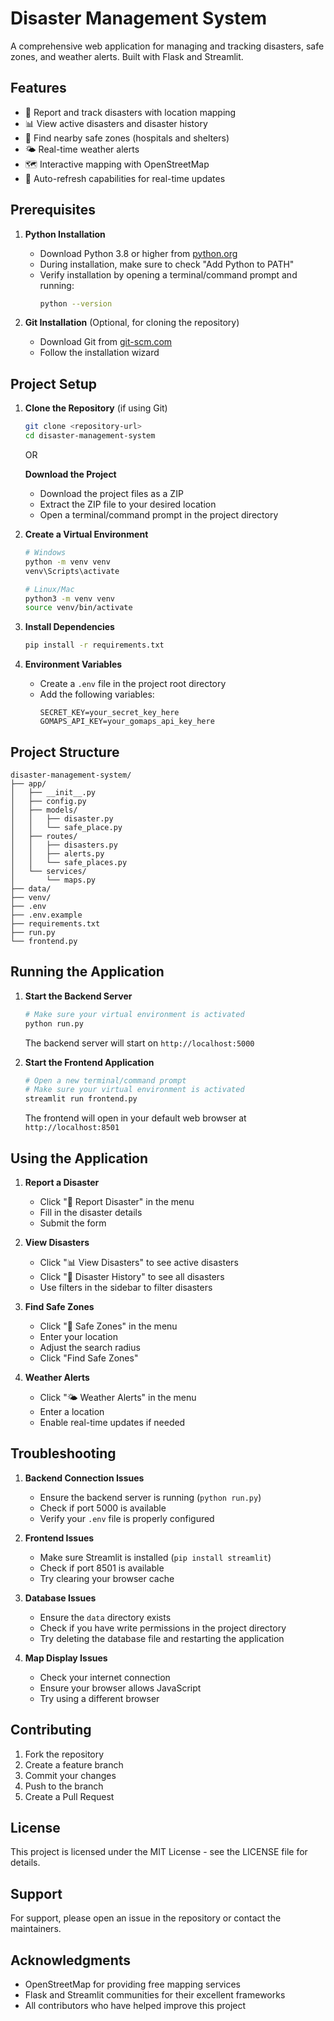 # Disaster Management System

A comprehensive web application for managing and tracking disasters, safe zones, and weather alerts. Built with Flask and Streamlit.

## Features

- 📝 Report and track disasters with location mapping
- 📊 View active disasters and disaster history
- 🏥 Find nearby safe zones (hospitals and shelters)
- 🌤️ Real-time weather alerts
- 🗺️ Interactive mapping with OpenStreetMap
- 🔄 Auto-refresh capabilities for real-time updates

## Prerequisites

1. **Python Installation**
   - Download Python 3.8 or higher from [python.org](https://www.python.org/downloads/)
   - During installation, make sure to check "Add Python to PATH"
   - Verify installation by opening a terminal/command prompt and running:
     ```bash
     python --version
     ```

2. **Git Installation** (Optional, for cloning the repository)
   - Download Git from [git-scm.com](https://git-scm.com/downloads)
   - Follow the installation wizard

## Project Setup

1. **Clone the Repository** (if using Git)
   ```bash
   git clone <repository-url>
   cd disaster-management-system
   ```

   OR

   **Download the Project**
   - Download the project files as a ZIP
   - Extract the ZIP file to your desired location
   - Open a terminal/command prompt in the project directory

2. **Create a Virtual Environment**
   ```bash
   # Windows
   python -m venv venv
   venv\Scripts\activate

   # Linux/Mac
   python3 -m venv venv
   source venv/bin/activate
   ```

3. **Install Dependencies**
   ```bash
   pip install -r requirements.txt
   ```

4. **Environment Variables**
   - Create a `.env` file in the project root directory
   - Add the following variables:
     ```
     SECRET_KEY=your_secret_key_here
     GOMAPS_API_KEY=your_gomaps_api_key_here
     ```

## Project Structure

```
disaster-management-system/
├── app/
│   ├── __init__.py
│   ├── config.py
│   ├── models/
│   │   ├── disaster.py
│   │   └── safe_place.py
│   ├── routes/
│   │   ├── disasters.py
│   │   ├── alerts.py
│   │   └── safe_places.py
│   └── services/
│       └── maps.py
├── data/
├── venv/
├── .env
├── .env.example
├── requirements.txt
├── run.py
└── frontend.py
```

## Running the Application

1. **Start the Backend Server**
   ```bash
   # Make sure your virtual environment is activated
   python run.py
   ```
   The backend server will start on `http://localhost:5000`

2. **Start the Frontend Application**
   ```bash
   # Open a new terminal/command prompt
   # Make sure your virtual environment is activated
   streamlit run frontend.py
   ```
   The frontend will open in your default web browser at `http://localhost:8501`

## Using the Application

1. **Report a Disaster**
   - Click "📝 Report Disaster" in the menu
   - Fill in the disaster details
   - Submit the form

2. **View Disasters**
   - Click "📊 View Disasters" to see active disasters
   - Click "📜 Disaster History" to see all disasters
   - Use filters in the sidebar to filter disasters

3. **Find Safe Zones**
   - Click "🏥 Safe Zones" in the menu
   - Enter your location
   - Adjust the search radius
   - Click "Find Safe Zones"

4. **Weather Alerts**
   - Click "🌤️ Weather Alerts" in the menu
   - Enter a location
   - Enable real-time updates if needed

## Troubleshooting

1. **Backend Connection Issues**
   - Ensure the backend server is running (`python run.py`)
   - Check if port 5000 is available
   - Verify your `.env` file is properly configured

2. **Frontend Issues**
   - Make sure Streamlit is installed (`pip install streamlit`)
   - Check if port 8501 is available
   - Try clearing your browser cache

3. **Database Issues**
   - Ensure the `data` directory exists
   - Check if you have write permissions in the project directory
   - Try deleting the database file and restarting the application

4. **Map Display Issues**
   - Check your internet connection
   - Ensure your browser allows JavaScript
   - Try using a different browser

## Contributing

1. Fork the repository
2. Create a feature branch
3. Commit your changes
4. Push to the branch
5. Create a Pull Request

## License

This project is licensed under the MIT License - see the LICENSE file for details.

## Support

For support, please open an issue in the repository or contact the maintainers.

## Acknowledgments

- OpenStreetMap for providing free mapping services
- Flask and Streamlit communities for their excellent frameworks
- All contributors who have helped improve this project 
